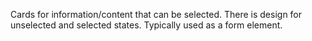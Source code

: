 Cards for information/content that can be selected. There is design for unselected and selected states. Typically used as a form element.
